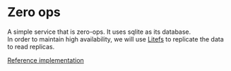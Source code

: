 # Zero ops

A simple service that is zero-ops.  It uses sqlite as its database.  
In order to maintain high availability, we will use [Litefs](https://fly.io/docs/litefs/) to replicate the data to read replicas.

[Reference implementation](https://github.com/biluohc/actixweb-sqlx-jwt/tree/actix-web-4.0)